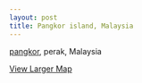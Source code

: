 ```yaml
---
layout: post
title: Pangkor island, Malaysia
---
```


[pangkor](http://www.pangkor.com.my/), perak, Malaysia

[View Larger Map](http://maps.google.com/maps?q=http:%2F%2Fbbs.keyhole.com%2Fubb%2Fdownload.php%3FNumber%3D1085720&t=k&om=1&ie=UTF8&ll=2.82696,102.157426&spn=2.804544,3.223807&source=embed)
